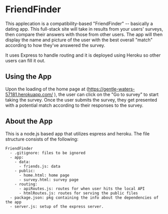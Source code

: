 # FriendFinder

This applecation is a compatibility-based "FriendFinder" -- basically a dating app. This full-stack site will take in results from your users' surveys, then compare their answers with those from other users. The app will then display the name and picture of the user with the best overall "match" according to how they've answered the survey.

It uses Express to handle routing and it is deployed using Heroku so other users can fill it out.

## Using the App

Upon the loading of the home page at (https://gentle-waters-57181.herokuapp.com/
), the user can click on the "Go to survey" to start taking the survey. Once the user submits the survey, they get presented with a potential match according to their responses to the survey.

## About the App

This is a node.js based app that utilizes espress and heroku. 
The file structure consists of the following:

  ```
  FriendFinder
    - .gitignore: files to be ignored
    - app: 
      - data: 
        - friends.js: data
      - public: 
        - home.html: home page
        - survey.html: survey page
      - routing: 
        - apiRoutes.js: routes for when user hits the local API
        - htmlRoutes.js: routes for serving the public files
    - package.json: pkg containing the info about the dependencies of the app
    - server.js: setup of the express server.
  ```
